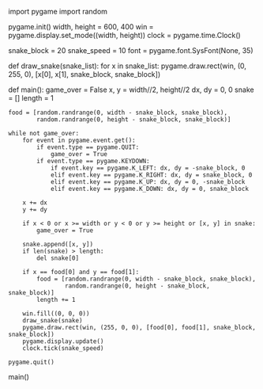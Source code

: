 import pygame
import random

pygame.init()
width, height = 600, 400
win = pygame.display.set_mode((width, height))
clock = pygame.time.Clock()

snake_block = 20
snake_speed = 10
font = pygame.font.SysFont(None, 35)

def draw_snake(snake_list):
    for x in snake_list:
        pygame.draw.rect(win, (0, 255, 0), [x[0], x[1], snake_block, snake_block])

def main():
    game_over = False
    x, y = width//2, height//2
    dx, dy = 0, 0
    snake = []
    length = 1

    food = [random.randrange(0, width - snake_block, snake_block),
            random.randrange(0, height - snake_block, snake_block)]

    while not game_over:
        for event in pygame.event.get():
            if event.type == pygame.QUIT:
                game_over = True
            if event.type == pygame.KEYDOWN:
                if event.key == pygame.K_LEFT: dx, dy = -snake_block, 0
                elif event.key == pygame.K_RIGHT: dx, dy = snake_block, 0
                elif event.key == pygame.K_UP: dx, dy = 0, -snake_block
                elif event.key == pygame.K_DOWN: dx, dy = 0, snake_block

        x += dx
        y += dy

        if x < 0 or x >= width or y < 0 or y >= height or [x, y] in snake:
            game_over = True

        snake.append([x, y])
        if len(snake) > length:
            del snake[0]

        if x == food[0] and y == food[1]:
            food = [random.randrange(0, width - snake_block, snake_block),
                    random.randrange(0, height - snake_block, snake_block)]
            length += 1

        win.fill((0, 0, 0))
        draw_snake(snake)
        pygame.draw.rect(win, (255, 0, 0), [food[0], food[1], snake_block, snake_block])
        pygame.display.update()
        clock.tick(snake_speed)

    pygame.quit()

main()
